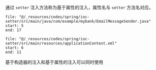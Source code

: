 通过 `setter` 注入方法称为基于属性的注入，属性名与 `setter` 方法名对应。

```reference
file: "@/_resources/codes/spring/ioc-setter/src/main/java/com/example/mybank/EmailMessageSender.java"
start: 5
end: 17
```

```reference
file: "@/_resources/codes/spring/ioc-setter/src/main/resources/applicationContext.xml"
start: 6
end: 11
```

基于构造器的注入和基于属性的注入可以同时使用